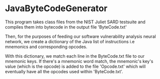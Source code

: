 # JavaByteCodeGenerator
This program takes class files from the NIST Juliet SARD testsuite and compiles them into bytecode in the output file 'ByteCode.txt'

Then, for the purposes of feeding our software vulnerability analysis neural network, we create a dictionary of the Java list of
instructions i.e mnemonics and corresponding opcodes.

With this dictionary, we match each line in the ByteCode.txt file to our mnemonic keys. If there's a mnemonic word match,
the mnemonic's key's value (which is the opcode) is added to the file 'Opcode.txt' which will eventually have all the opcodes
used within 'ByteCode.txt'.
